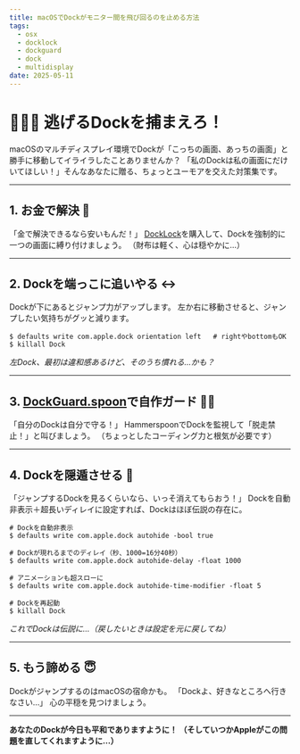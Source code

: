 ```yaml
---
title: macOSでDockがモニター間を飛び回るのを止める方法
tags:
  - osx
  - docklock
  - dockguard
  - dock
  - multidisplay
date: 2025-05-11
---
```


# 🏃‍♂️💨 逃げるDockを捕まえろ！

macOSのマルチディスプレイ環境でDockが「こっちの画面、あっちの画面」と勝手に移動してイライラしたことありませんか？
「私のDockは私の画面にだけいてほしい！」そんなあなたに贈る、ちょっとユーモアを交えた対策集です。

---

## 1. お金で解決 💸

「金で解決できるなら安いもんだ！」
[DockLock](https://docklockpro.com/)を購入して、Dockを強制的に一つの画面に縛り付けましょう。
（財布は軽く、心は穏やかに…）

---

## 2. Dockを端っこに追いやる ↔️

Dockが下にあるとジャンプ力がアップします。
左か右に移動させると、ジャンプしたい気持ちがグッと減ります。

```shell
$ defaults write com.apple.dock orientation left   # rightやbottomもOK
$ killall Dock
```
*左Dock、最初は違和感あるけど、そのうち慣れる…かも？*

---

## 3. [DockGuard.spoon](https://github.com/ohyoungpark/DockGuard.spoon)で自作ガード 🕵️‍♂️

「自分のDockは自分で守る！」
HammerspoonでDockを監視して「脱走禁止！」と叫びましょう。
（ちょっとしたコーディング力と根気が必要です）

---

## 4. Dockを隠遁させる 🫥

「ジャンプするDockを見るくらいなら、いっそ消えてもらおう！」
Dockを自動非表示＋超長いディレイに設定すれば、Dockはほぼ伝説の存在に。

```shell
# Dockを自動非表示
$ defaults write com.apple.dock autohide -bool true

# Dockが現れるまでのディレイ（秒、1000=16分40秒）
$ defaults write com.apple.dock autohide-delay -float 1000

# アニメーションも超スローに
$ defaults write com.apple.dock autohide-time-modifier -float 5

# Dockを再起動
$ killall Dock
```
*これでDockは伝説に…（戻したいときは設定を元に戻してね）*

---

## 5. もう諦める 😇

DockがジャンプするのはmacOSの宿命かも。
「Dockよ、好きなところへ行きなさい…」
心の平穏を見つけましょう。

---

**あなたのDockが今日も平和でありますように！
（そしていつかAppleがこの問題を直してくれますように…）**